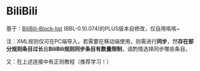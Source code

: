 # BiliBili

基于：[BiliBili-Block-list](https://github.com/jnxyp/Bilibili-Block-List) (BBL-0.10.074)的PLUS版本自修改，仅自用咳咳~

注：XML规则仅可在PC端导入，若需要在移动端使用，则需进行**同步**，然**存在部分规则条目过长**且**BiliBili规则同步条目有数量限制**，请酌情选择同步哪些条目。

又：在上述连接中有正则教程（推荐学习！）
